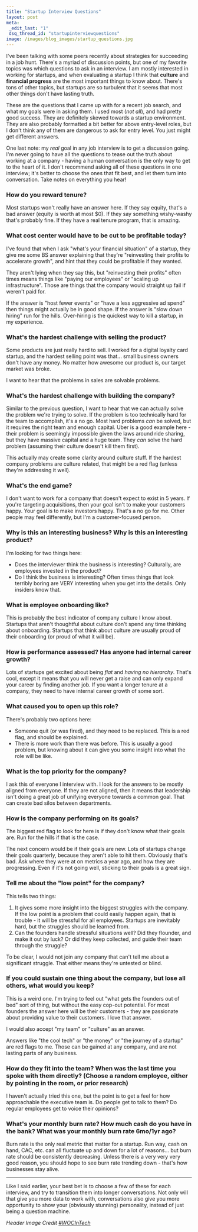 ```yaml
---
title: "Startup Interview Questions"
layout: post
meta:
 _edit_last: "1"
 dsq_thread_id: "startupinterviewquestions"
image: /images/blog_images/startup_questions.jpg
---
```

I've been talking with some peers recently about strategies for succeeding in a job hunt. There's a myriad of discussion points, but one of my favorite topics was which questions to ask in an interview. I am mostly interested in working for startups, and when evaluating a startup I think that **culture** and **financial progress** are the most important things to know about. There's tons of other topics, but startups are so turbulent that it seems that most other things don't have lasting truth.

These are the questions that I came up with for a recent job search, and what my goals were in asking them. I used most (_not all_), and had pretty good success. They are definitely skewed towards a startup environment. They are also probably formatted a bit better for above entry-level roles, but I don't think any of them are dangerous to ask for entry level. You just might get different answers.

One last note: my _real_ goal in any job interview is to get a discussion going. I'm never going to have all the questions to tease out the truth about working at a company - having a human conversation is the only way to get to the heart of it. I don't recommend asking all of these questions in one interview; it's better to choose the ones that fit best, and let them turn into conversation. Take notes on everything you hear!

### How do you reward tenure?

Most startups won't really have an answer here. If they say equity, that's a bad answer (equity is worth at most $0). If they say something wishy-washy that's probably fine. If they have a real tenure program, that is amazing.

### What cost center would have to be cut to be profitable today?

I've found that when I ask "what's your financial situation" of a startup, they give me some BS answer explaining that they're "reinvesting their profits to accelerate growth", and hint that they could be profitable if they wanted.

They aren't lying when they say this, but "reinvesting their profits" often times means things like "paying our employees" or "scaling up infrastructure". Those are things that the company would straight up fail if weren't paid for.

If the answer is "host fewer events" or  "have a less aggressive ad spend" then things might actually be in good shape. If the answer is "slow down hiring" run for the hills. Over-hiring is the quickest way to kill a startup, in my experience.

### What's the hardest challenge with selling the product?

Some products are just really hard to sell. I worked for a digital loyalty card startup, and the hardest selling point was that... small business owners don't have any money. No matter how awesome our product is, our target market was broke.

I want to hear that the problems in sales are solvable problems.

### What's the hardest challenge with building the company?

Similar to the previous question, I want to hear that we can actually solve the problem we're trying to solve. If the problem is too technically hard for the team to accomplish, it's a no go. Most hard problems _can_ be solved, but it requires the right team and enough capital. Uber is a good example here - their problem is seemingly impossible given the laws around ride sharing, but they have massive capital and a huge team. They _can_ solve the hard problem (assuming their culture doesn't kill them first).

This actually may create some clarity around culture stuff. If the hardest company problems are culture related, that might be a red flag (unless they're addressing it well).

### What's the end game?

I don't want to work for a company that doesn't expect to exist in 5 years. If you're targeting acquisitions, then your goal isn't to make your customers happy. Your goal is to make investors happy. That's a no go for me. Other people may feel differently, but I'm a customer-focused person.

### Why is this an interesting business? Why is this an interesting product?

I'm looking for two things here:

- Does the interviewer think the business is interesting? Culturally, are employees invested in the product?  
- Do I think the business is interesting? Often times things that look terribly boring are VERY interesting when you get into the details. Only insiders know that.

### What is employee onboarding like?

This is probably the best indicator of company culture I know about. Startups that aren't thoughtful about culture don't spend any time thinking about onboarding. Startups that think about culture are usually proud of their onboarding (or proud of what it will be).

### How is performance assessed? Has anyone had internal career growth?

Lots of startups get excited about being _flat_ and _having no hierarchy_. That's cool, except it means that you will never get a raise and can only expand your career by finding another job. If you want a longer tenure at a company, they need to have internal career growth of some sort.

### What caused you to open up this role?

There's probably two options here:

- Someone quit (or was fired), and they need to be replaced. This is a red flag, and should be explained.  
- There is more work than there was before. This is usually a good problem, but knowing about it can give you some insight into what the role will be like.

### What is the top priority for the company?

I ask this of everyone I interview with. I look for the answers to be mostly aligned from everyone. If they are not aligned, then it means that leadership isn't doing a great job of unifying everyone towards a common goal. That can create bad silos between departments.

### How is the company performing on its goals?

The biggest red flag to look for here is if they don't know what their goals are. Run for the hills if that is the case.

The next concern would be if their goals are new. Lots of startups change their goals quarterly, because they aren't able to hit them. Obviously that's bad. Ask where they were at on metrics a year ago, and how they are progressing. Even if it's not going well, sticking to their goals is a great sign.

### Tell me about the "low point" for the company?

This tells two things:

1. It gives some more insight into the biggest struggles with the company. If the low point is a problem that could easily happen again, that is trouble - it will be stressful for all employees. Startups are inevitably hard, but the struggles should be learned from.  
2. Can the founders handle stressful situations well? Did they flounder, and make it out by luck? Or did they keep collected, and guide their team through the struggle?

To be clear, I would not join any company that can't tell me about a significant struggle. That either means they're untested or blind.

### If you could sustain one thing about the company, but lose all others, what would you keep?

This is a weird one. I'm trying to feel out "what gets the founders out of bed" sort of thing, but without the easy cop-out potential. For most founders the answer here will be their customers - they are passionate about providing value to their customers. I love that answer.

I would also accept "my team" or "culture" as an answer.

Answers like "the cool tech" or "the money" or "the journey of a startup" are red flags to me. Those can be gained at any company, and are not lasting parts of any business.

### How do they fit into the team? When was the last time you spoke with them directly? (Choose a random employee, either by pointing in the room, or prior research)

I haven't actually tried this one, but the point is to get a feel for how approachable the executive team is. Do people get to talk to them? Do regular employees get to voice their opinions?

### What's your monthly burn rate? How much cash do you have in the bank? What was your monthly burn rate 6mo/1yr ago?

Burn rate is the only real metric that matter for a startup. Run way, cash on hand, CAC, etc. can all fluctuate up and down for a lot of reasons... but burn rate should be consistently decreasing. Unless there is a very very very good reason, you should hope to see burn rate trending down - that's how businesses stay alive.

---

Like I said earlier, your best bet is to choose a few of these for each interview, and try to transition them into longer conversations. Not only will that give you more data to work with, conversations also give you more opportunity to show your (obviously stunning) personality, instead of just being a question machine.

_Header Image Credit [#WOCInTech](https://wocintechchat.com)_
